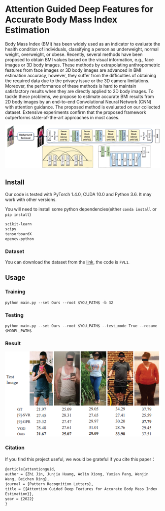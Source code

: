 # Attention Guided Deep Features for Accurate Body Mass Index Estimation

Body Mass Index (BMI) has been widely used as an indicator to evaluate the health condition of individuals, classifying a person as underweight, normal weight, overweight, or obese. Recently, several methods have been proposed to obtain BMI values based on the visual information, e.g., face images or 3D body images. These methods by extrapolating anthropometric features from face images or 3D body images are advanced in BMI estimation accuracy, however, they suffer from the difficulties of obtaining the required data due to the privacy issue or the 3D camera limitations. Moreover, the performance of these methods is hard to maintain satisfactory results when they are directly applied to 2D body images. To tackle these problems, we propose to estimate accurate BMI results from 2D body images by an end-to-end Convolutional Neural Network (CNN) with attention guidance. The proposed method is evaluated on our collected dataset. Extensive experiments confirm that the proposed framework outperforms state-of-the-art approaches in most cases.

![image](https://github.com/FVL2020/2DImageBMIestimationEnd2End/blob/master/img_result/framework.jpg)

## Install

Our code is tested with PyTorch 1.4.0, CUDA 10.0 and Python 3.6. It may work with other versions.

You will need to install some python dependencies(either `conda install` or `pip install`)

```
scikit-learn
scipy
tensorboardX
opencv-python
```
### Dataset
You can download the dataset from the [link](https://pan.baidu.com/s/1Pr0Z7UCHG2R1pnP3a2BVkw), the code is `FVL1`.
## Usage
### Training

```
python main.py --set Ours --root $YOU_PATH$ -b 32
```
### Testing

```
python main.py --set Ours --root $YOU_PATH$ --test_mode True --resume $MODEL_PATH$
```

### Result
<div align=center>
<img src="https://github.com/FVL2020/2DImageBMIestimationEnd2End/blob/master/img_result/demo.jpg">
</div>

### Citation
If you find this project useful, we would be grateful if you cite this paper：
```
@article{attentionguid,
author = {Zhi Jin, Junjia Huang, Aolin Xiong, Yuxian Pang, Wenjin Wang, Beichen Ding},
journal = {Pattern Recognition Letters},
title = {{Attention Guided Deep Features for Accurate Body Mass Index Estimation}},
year = {2022}
}
```
